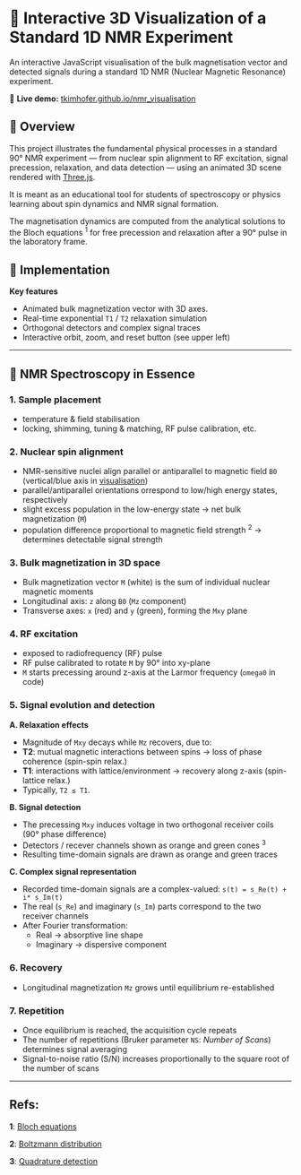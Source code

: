 # 🧲 Interactive 3D Visualization of a Standard 1D NMR Experiment

An interactive JavaScript visualisation of the bulk magnetisation vector and detected signals during a standard 1D NMR (Nuclear Magnetic Resonance) experiment. 

🔗 **Live demo:** [tkimhofer.github.io/nmr_visualisation](https://tkimhofer.github.io/nmr_visualisation/)

## 🎯 Overview
This project illustrates the fundamental physical processes in a standard 90° NMR experiment — from nuclear spin alignment to RF excitation, signal precession, relaxation, and data detection — using an animated 3D scene rendered with [Three.js](https://threejs.org/).

It is meant as an educational tool for students of spectroscopy or physics learning about spin dynamics and NMR signal formation.

The magnetisation dynamics are computed from the analytical solutions to the Bloch equations  <sup id="bloch">1</sup> for free precession and relaxation after a 90° pulse in the laboratory frame.


## 🧩 Implementation

**Key features**
- Animated bulk magnetization vector with 3D axes.
- Real-time exponential `T1` / `T2` relaxation simulation
- Orthogonal detectors and complex signal traces
- Interactive orbit, zoom, and reset button (see upper left)


---

## 🧠 NMR Spectroscopy in Essence

### 1. Sample placement
- temperature & field stabilisation
- locking, shimming, tuning & matching, RF pulse calibration, etc.

### 2. Nuclear spin alignment
 - NMR-sensitive nuclei align parallel or antiparallel to magnetic field `B0` (vertical/blue axis in [visualisation](https://tkimhofer.github.io/nmr_visualisation/))
 - parallel/antiparallel orientations orrespond to low/high energy states, respectively
 - slight excess population in the low-energy state → net bulk magnetization (`M`)
 - population difference proportional to magnetic field strength <sup id="boltz">2</sup> → determines detectable signal strength

### 3. Bulk magnetization in 3D space
- Bulk magnetization vector `M` (white) is the sum of individual nuclear magnetic moments  
- Longitudinal axis: `z` along `B0` (`Mz` component)
- Transverse axes: `x` (red) and `y` (green), forming the `Mxy` plane

### 4. RF excitation
- exposed to radiofrequency (RF) pulse
- RF pulse calibrated to rotate `M` by 90° into xy-plane
- `M` starts precessing around z-axis at the Larmor frequency (`omega0` in code)

### 5. Signal evolution and detection

**A. Relaxation effects**
- Magnitude of `Mxy` decays while `Mz` recovers, due to: 
- **T2**: mutual magnetic interactions between spins → loss of phase coherence (spin-spin relax.)
- **T1**: interactions with lattice/environment → recovery along z-axis (spin-lattice relax.)
- Typically, `T2 ≤ T1`.

**B. Signal detection**
- The precessing `Mxy` induces voltage in two orthogonal receiver coils (90° phase difference)
- Detectors / recever channels shown as orange and green cones <sup id="quad">3</sup>
- Resulting time-domain signals are drawn as orange and green traces

**C. Complex signal representation**
- Recorded time-domain signals are a complex-valued: `s(t) = s_Re(t) + i* s_Im(t)`
- The real (`s_Re`) and imaginary (`s_Im`) parts correspond to the two receiver channels
- After Fourier transformation:
  - Real → absorptive line shape
  - Imaginary → dispersive component
 
### 6. Recovery
- Longitudinal magnetization `Mz` grows until equilibrium re-established

### 7. Repetition
- Once equilibrium is reached, the acquisition cycle repeats 
- The number of repetitions (Bruker parameter `NS`: *Number of Scans*) determines signal averaging
- Signal-to-noise ratio (S/N) increases proportionally to the square root of the number of scans

---


## Refs:
<b id="bloch">1</b>: [Bloch equations](https://chem.libretexts.org/Bookshelves/Physical_and_Theoretical_Chemistry_Textbook_Maps/Supplemental_Modules_(Physical_and_Theoretical_Chemistry)/Spectroscopy/Magnetic_Resonance_Spectroscopies/Nuclear_Magnetic_Resonance/NMR_-_Theory/Bloch_Equations)

<b id="quad">2</b>: [Boltzmann distribution](https://magnetic-resonance.org/ch/02-03.html)

<b id="quad">3</b>: [Quadrature detection](https://en.wikipedia.org/wiki/In-phase_and_quadrature_components)
